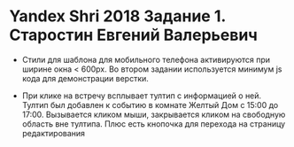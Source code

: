 # Yandex Shri 2018 Задание 1. Старостин Евгений Валерьевич

- Cтили для шаблона для мобильного телефона активируются при ширине окна < 600px. 
Во втором задании используется минимум js кода для демонстрации верстки.

- При клике на встречу всплывает тултип с информацией о ней.
Тултип был добавлен к событию в комнате Желтый Дом с 15:00 до 17:00. Вызывается кликом мыши, закрывается кликом на свободную область вне тултипа. Плюс есть кнопочка для перехода на страницу редактирования 
